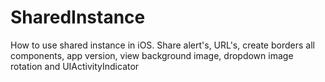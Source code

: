# SharedInstance
How to use shared instance in iOS. Share alert's, URL's, create borders all components, app version, view background image, dropdown image rotation and UIActivityIndicator
